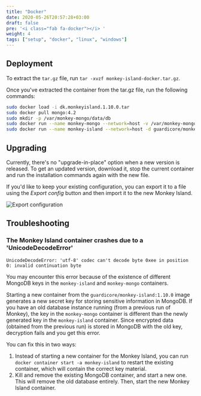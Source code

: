 ```yaml
---
title: "Docker"
date: 2020-05-26T20:57:28+03:00
draft: false
pre: '<i class="fab fa-docker"></i> '
weight: 4
tags: ["setup", "docker", "linux", "windows"]
---
```


## Deployment

To extract the `tar.gz` file, run `tar -xvzf monkey-island-docker.tar.gz`.

Once you've extracted the container from the tar.gz file, run the following commands:

```sh
sudo docker load -i dk.monkeyisland.1.10.0.tar
sudo docker pull mongo:4.2
sudo mkdir -p /var/monkey-mongo/data/db
sudo docker run --name monkey-mongo --network=host -v /var/monkey-mongo/data/db:/data/db -d mongo:4.2
sudo docker run --name monkey-island --network=host -d guardicore/monkey-island:1.10.0
```

## Upgrading

Currently, there's no "upgrade-in-place" option when a new version is released.
To get an updated version, download it, stop the current container and run the
installation commands again with the new file.

If you'd like to keep your existing configuration, you can export it to a file
using the *Export config* button and then import it to the new Monkey Island.

![Export configuration](../../images/setup/export-configuration.png "Export configuration")

## Troubleshooting

### The Monkey Island container crashes due to a 'UnicodeDecodeError'
`UnicodeDecodeError: 'utf-8' codec can't decode byte 0xee in position 0: invalid continuation byte`

You may encounter this error because of the existence of different MongoDB keys in the `monkey-island` and `monkey-mongo` containers.

Starting a new container from the `guardicore/monkey-island:1.10.0` image generates a new secret key for storing sensitive information in MongoDB. If you have an old database instance running (from a previous run of Monkey), the key in the `monkey-mongo` container is different than the newly generated key in the `monkey-island` container. Since encrypted data (obtained from the previous run) is stored in MongoDB with the old key, decryption fails and you get this error.

You can fix this in two ways:
1. Instead of starting a new container for the Monkey Island, you can run `docker container start -a monkey-island` to restart the existing container, which will contain the correct key material.
2. Kill and remove the existing MongoDB container, and start a new one. This will remove the old database entirely. Then, start the new Monkey Island container.
